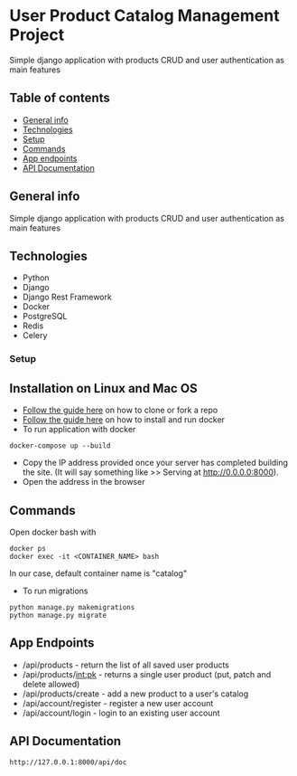 # User Product Catalog Management Project
Simple django application with products CRUD and user authentication as main features

## Table of contents
* [General info](#general-info)
* [Technologies](#technologies)
* [Setup](#setup)
* [Commands](#commands)
* [App endpoints](#app-endpoints)
* [API Documentation](#api-documentation)


## General info
Simple django application with products CRUD and user authentication as main features


## Technologies
* Python
* Django
* Django Rest Framework
* Docker
* PostgreSQL
* Redis
* Celery

### Setup
## Installation on Linux and Mac OS
* [Follow the guide here](https://help.github.com/articles/fork-a-repo) on how to clone or fork a repo
* [Follow the guide here](https://docs.docker.com/engine/install/) on how to install and run docker
* To run application with docker
```
docker-compose up --build
```
  
* Copy the IP address provided once your server has completed building the site. (It will say something like >> Serving at http://0.0.0.0:8000).
* Open the address in the browser

## Commands
Open docker bash with 
```
docker ps
docker exec -it <CONTAINER_NAME> bash
```
In our case, default container name is "catalog"
* To run migrations
```
python manage.py makemigrations
python manage.py migrate

```

## App Endpoints
* /api/products - return the list of all saved user products
* /api/products/<int:pk> - returns a single user product (put, patch and delete allowed)
* /api/products/create - add a new product to a user's catalog
* /api/account/register - register a new user account
* /api/account/login - login to an existing user account

## API Documentation
```
http://127.0.0.1:8000/api/doc
```
